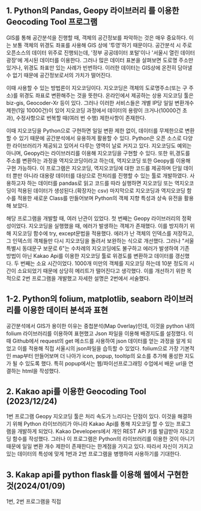 ## 1. Python의 Pandas, Geopy 라이브러리 를 이용한 Geocoding Tool 프로그램 <br>

GIS를 통해 공간분석을 진행할 때, 객체의 공간정보를 파악하는 것은 매우 중요하다. 이는 보통 객체의 위경도 좌표를 사용해 GIS 상에 '투영'하기 때문이다. 공간분석 시 주로 오픈소스의 데이터 위주로 진행되는데, '정부 공공데이터 포털'이나 '서울시 열린 데이터 광장'에 게시된 데이터를 이용한다. 그러나 많은 데이터 표본을 살펴보면 도로명 주소만 있거나, 위경도 좌표만 있는 사례가 빈번하다. 이러한 데이터는 GIS상에 온전히 담아낼 수 없기 때문에 공간정보로서의 가치가 떨어진다.<br>

이때 사용할 수 있는 방법론이 지오코딩이다. 지오코딩은 객체의 도로명주소(또는 구 주소)를 위경도 좌표로 변환해주는 것을 뜻한다. 온라인에서 제공하는 상용 지오코딩 툴은 biz-gis, Geocoder-Xr 등이 있다. 그러나 이러한 서비스들은 개별 IP당 일일 변환개수 제한(1일 10000건)이 있어 지오코딩 과정에서 데이터의 용량이 크거나(10000건 초과), 수정사항으로 번복할 때(여러 번 수행) 제한사항이 존재한다.<br>

이때 지오코딩을 Python으로 구현하면 일일 변환 제한 없이, 데이터를 무제한으로 변환할 수 있기 때문에 공간분석에서 유용하게 활용할 수 있다. Python은 오픈 소스로 다양한 라이브러리가 제공되고 있어서 다루는 영역이 날로 커지고 있다. 지오코딩도 예외는 아니며, Geopy라는 라이브러리를 이용해 지오코딩을 구현할 수 있다. 또한 위,경도를 주소를 변환하는 과정을 역지오코딩이라고 하는데, 역지오코딩 또한 Geopy를 이용해 구현 가능하다. 이 프로그램은 지오코딩, 역지오코딩에 대한 코드를 제공하며 단일 데이터 뿐만 아니라 대용량 데이터를 대상으로 전처리를 진행할 수 있는 툴로 개발하였다. 사용하고자 하는 데이터를 pandas로 읽고 코드를 따라 실행하면 지오코딩 또는 역지오코딩이 적용된 데이터가 생성된다.(확장자는 csv) 마지막으로 지오코딩과 역지오코딩 함수를 적용한 새로운 Class를 만들어보며 Python의 객체 지향 특성과 상속 유전을 활용해 보았다.  <br>

해당 프로그램을 개발할 때, 여러 난관이 있었다. 첫 번째는 Geopy 라이브러리의 정확성이었다. 지오코딩을 실행했을 때, 에러가 발생하는 객체가 존재했다. 이를 방지하기 위해 지오코딩 함수에 try, except문법을 적용했다. 에러가 난 객체의 인덱스를 저장하고, 그 인덱스의 객체들만 다시 지오코딩을 돌려서 보완하는 식으로 개선했다. 그러나 "서울특별시 동대문구 보문로 6"는 수차례의 지오코딩에도 불구하고 에러가 발생하여 기존 방법이 아닌 Kakao Api를 이용한 지오코딩 툴로 위경도를 변환하고 데이터를 갱신했다. 두 번째는 소요 시간이었다. 1000개 미만의 객체를 지오코딩 하는데 10분 정도의 시간이 소요되었기 때문에 상당히 메리트가 떨어진다고 생각했다. 이를 개선하기 위한 목적으로 2번 프로그램을 개발했고 자세한 설명은 2번에서 서술했다.<br>


## 1-2. Python의 folium, matplotlib, seaborn 라이브러리를 이용한 데이터 분석과 표현<br>

공간분석에서 GIS가 용이한 이유는 중첩분석(Map 0verlay)인데, 이것을 python 내의 folium 라이브러리를 이용하여 표현했고 Json 파일을 이용해 배경지도를 설정했다. 이때 Github에서 request의 get 메소드를 사용하여 json 데이터를 얻는 과정을 알게 되었고 이를 적용해 직접 서울시의 json파일을 습득할 수 있었다. folium으로 가장 기본적인 map부터 만들어보며 더 나아가 icon, popup, tooltip의 요소를 추가해 풍성한 지도가 될 수 있도록 했다. 특히 popup에서는 웹/파이선프로그래밍 수업에서 배운 url을 연결하는 html을 작성했다.<br>

## 2. Kakao api를 이용한 Geocoding Tool (2023/12/24) <br>

1번 프로그램 Geopy 지오코딩 툴은 처리 속도가 느리다는 단점이 있다. 이것을 해결하기 위해 Python 라이브러리가 아니라 Kakao Api를 통해 지오코딩 할 수 있는 프로그램을 개발하게 되었다. Kakao Developers에서 개인 REST API 키를 발급받아 지오코딩 함수를 작성했다. 그러나 이 프로그램은 Python의 라이브러리를 이용한 것이 아니기 때문에 일일 변환 개수 제한이 존재한다는 한계점을 가지고 있다. 따라서 자신이 가지고 있는 데이터의 특성에 맞게 1번과 2번 프로그램을 병행하여 사용하기를 기대한다.

## 3. Kakap api를 python flask를 이용해 웹에서 구현한 것(2024/01/09) <br>

1번, 2번 프로그램을 직접 
